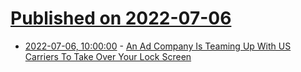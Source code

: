 # [Published on 2022-07-06](index.md)

* [2022-07-06, 10:00:00](https://news.slashdot.org/story/22/07/06/0448202/an-ad-company-is-teaming-up-with-us-carriers-to-take-over-your-lock-screen?utm_source=rss1.0mainlinkanon&utm_medium=feed) - [An Ad Company Is Teaming Up With US Carriers To Take Over Your Lock Screen](https://news.slashdot.org/story/22/07/06/0448202/an-ad-company-is-teaming-up-with-us-carriers-to-take-over-your-lock-screen?utm_source=rss1.0mainlinkanon&utm_medium=feed)
